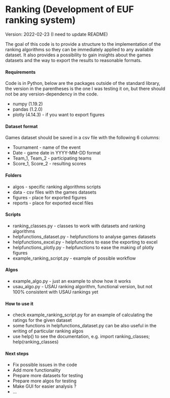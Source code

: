 # Ranking (Development of EUF ranking system)
Version: 2022-02-23 (I need to update README)

The goal of this code is to provide a structure to the implementation of the ranking algorithms so they can be immediately applied to any available dataset. It also provides a possibility to gain insights about the games datasets and the way to export the results to reasonable formats.

#### Requirements
Code is in Python, below are the packages outside of the standard library, the version in the parentheses is the one I was testing it on, but there should not be any version-dependency in the code.
* numpy (1.19.2)
* pandas (1.2.0)
* plotly (4.14.3) - if you want to export figures

#### Dataset format
Games dataset should be saved in a csv file with the following 6 columns:
* Tournament - name of the event
* Date - game date in YYYY-MM-DD format
* Team_1, Team_2 - participating teams
* Score_1, Score_2 - resulting scores

#### Folders
* algos - specific ranking algorithms scripts 
* data - csv files with the games datasets
* figures - place for exported figures
* reports - place for exported excel files

#### Scripts
* ranking_classes.py - classes to work with datasets and ranking algorithms
* helpfunctions_dataset.py - helpfunctions to analyse games datasets
* helpfunctions_excel.py - helpfunctions to ease the exporting to excel
* helpfunctions_plotly.py - helpfunctions to ease the making of plotly figures
* example_ranking_script.py - example of possible workflow

#### Algos
* example_algo.py - just an example to show how it works
* usau_algo.py - USAU ranking algorithm, functional version, but not 100% consistent with USAU rankings yet 

#### How to use it
* check example_ranking_script.py for an example of calculating the ratings for the given dataset
* some functions in helpfunctions_dataset.py can be also useful in the writing of particular ranking algos
* use help() to see the documentation, e.g. import ranking_classes; help(ranking_classes)

#### Next steps
* Fix possible issues in the code 
* Add more functionality
* Prepare more datasets for testing
* Prepare more algos for testing
* Make GUI for easier analysis ?
* ...

